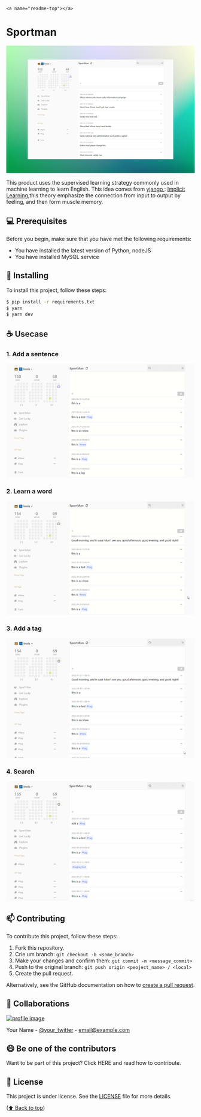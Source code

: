 `<a name="readme-top"></a>`

# Sportman

![1675164931813](image/README/1675164931813.png)

This product uses the supervised learning strategy commonly used in machine learning to learn English. This idea comes from [yjango ](https://www.zhihu.com/people/yjango's): [Implicit Learning](https://zhuanlan.zhihu.com/p/52208883),this theory emphasize the connection from input to output by feeling, and then form muscle memory.

## 💻 Prerequisites

Before you begin, make sure that you have met the following requirements:

* You have installed the latest version of Python, nodeJS
* You have installed MySQL service

## 🚀 Installing

To install this project, follow these steps:

```bash
$ pip install -r requirements.txt
$ yarn
$ yarn dev
```

## ☕ Usecase

### 1. Add a sentence

![1675165946532](image/README/1675165946532.gif)

### 2. Learn a word

![1675166437088](image/README/1675166437088.gif)

### 3. Add a tag

![1675166675694](image/README/1675166675694.gif)

### 4. Search

![1675166753226](image/README/1675166753226.gif)

## 📫 Contributing

To contribute this project, follow these steps:

1. Fork this repository.
2. Crie um branch: `git checkout -b <some_branch>`
3. Make your changes and confirm them: `git commit -m <message_commit>`
4. Push to the original branch: `git push origin <peoject_name> / <local>`
5. Create the pull request.

Alternatively, see the GitHub documentation on how to [create a pull request](https://help.github.com/en/github/collaborating-with-issues-and-pull-requests/creating-a-pull-request).

## 🤝 Collaborations

<a href="https://github.com/yuenci" target="_blank" >
  <img src="https://github.com/yuenci/Laptop-Repair-Services-Management-System/blob/master/image/avatar-innis.png" alt="profile image" width="60px">
</a>

Your Name - [@your_twitter](https://twitter.com/your_username) - email@example.com

## 😄 Be one of the contributors

Want to be part of this project? Click HERE and read how to contribute.

## 📝 License

This project is under license. See the [LICENSE](./LICENSE) file for more details.

<p >(<a href="#readme-top">⬆ Back to top</a>)</p>
